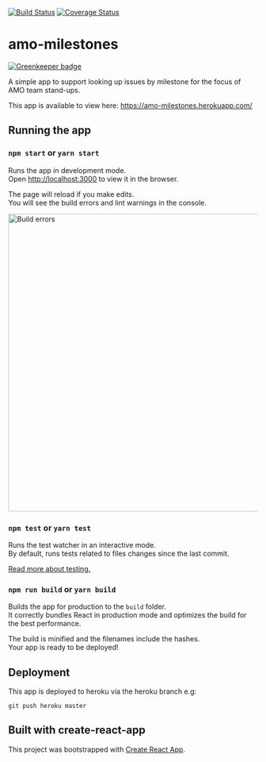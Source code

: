 [![Build Status](https://travis-ci.org/mozilla/amo-milestones.svg?branch=master)](https://travis-ci.org/mozilla/amo-milestones)
[![Coverage Status](https://coveralls.io/repos/github/mozilla/amo-milestones/badge.svg?branch=master)](https://coveralls.io/github/mozilla/amo-milestones?branch=master)

# amo-milestones

[![Greenkeeper badge](https://badges.greenkeeper.io/mozilla/amo-milestones.svg)](https://greenkeeper.io/)

A simple app to support looking up issues by milestone for the focus of AMO
team stand-ups.

This app is available to view here: https://amo-milestones.herokuapp.com/

## Running the app

### `npm start` or `yarn start`

Runs the app in development mode.<br>
Open [http://localhost:3000](http://localhost:3000) to view it in the browser.

The page will reload if you make edits.<br>
You will see the build errors and lint warnings in the console.

<img src='https://camo.githubusercontent.com/41678b3254cf583d3186c365528553c7ada53c6e/687474703a2f2f692e696d6775722e636f6d2f466e4c566677362e706e67' width='600' alt='Build errors'>

### `npm test` or `yarn test`

Runs the test watcher in an interactive mode.<br>
By default, runs tests related to files changes since the last commit.

[Read more about testing.](https://github.com/facebookincubator/create-react-app/blob/master/packages/react-scripts/template/README.md#running-tests)

### `npm run build` or `yarn build`

Builds the app for production to the `build` folder.<br>
It correctly bundles React in production mode and optimizes the build for the best performance.

The build is minified and the filenames include the hashes.<br>
Your app is ready to be deployed!


## Deployment

This app is deployed to heroku via the heroku branch e.g:

```
git push heroku master
```

## Built with create-react-app

This project was bootstrapped with [Create React App](https://github.com/facebookincubator/create-react-app).
